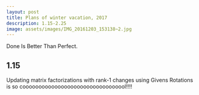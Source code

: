 ```yaml
---
layout: post
title: Plans of winter vacation, 2017
description: 1.15-2.25
image: assets/images/IMG_20161203_153138~2.jpg
---
```

Done Is Better Than Perfect.

## 1.15
Updating matrix factorizations with rank-1 changes using Givens Rotations is so cooooooooooooooooooooooooooooooool!!!!
